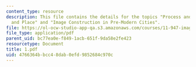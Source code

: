 ```yaml
---
content_type: resource
description: This file contains the details for the topics "Process and Form, Work
  and Place" and "Image Construction in Pre-Modern Cities".
file: https://ol-ocw-studio-app-qa.s3.amazonaws.com/courses/11-947-imaging-the-city-the-place-of-media-in-city-design-and-development-fall-1998/4766364bbcc48dab0efd9852684c970c_1.pdf
file_type: application/pdf
parent_uid: bc77ea0e-f849-1acb-651f-9da58e2fe423
resourcetype: Document
title: 1.pdf
uid: 4766364b-bcc4-8dab-0efd-9852684c970c
---
```

